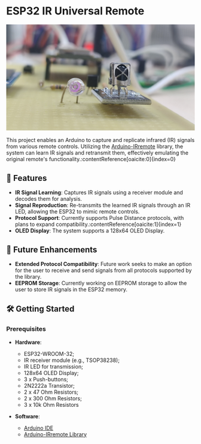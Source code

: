 # ESP32 IR Universal Remote 

![Project Banner](info/cover_img.jpg)

This project enables an Arduino to capture and replicate infrared (IR) signals from various remote controls. Utilizing the [Arduino-IRremote](https://github.com/Arduino-IRremote/Arduino-IRremote) library, the system can learn IR signals and retransmit them, effectively emulating the original remote's functionality.&#8203;:contentReference[oaicite:0]{index=0}

## 🔧 Features

- **IR Signal Learning**: Captures IR signals using a receiver module and decodes them for analysis.
- **Signal Reproduction**: Re-transmits the learned IR signals through an IR LED, allowing the ESP32 to mimic remote controls.
- **Protocol Support**: Currently supports Pulse Distance protocols, with plans to expand compatibility.&#8203;:contentReference[oaicite:1]{index=1}
- **OLED Display**: The system supports a 128x64 OLED Display.

## 🚀 Future Enhancements

- **Extended Protocol Compatibility**: Future work seeks to make an option for the user to receive and send signals from all protocols supported by the library.
- **EEPROM Storage**: Currently working on EEPROM storage to allow the user to store IR signals in the ESP32 memory.

## 🛠️ Getting Started

### Prerequisites

- **Hardware**:
  - ESP32-WROOM-32;
  - IR receiver module (e.g., TSOP38238);
  - IR LED for transmission;
  - 128x64 OLED Display;
  - 3 x Push-buttons;
  - 2N2222a Transistor;
  - 2 x 47 Ohm Resistors;
  - 2 x 300 Ohm Resistors;
  - 3 x 10k Ohm Resistors

- **Software**:
  - [Arduino IDE](https://www.arduino.cc/en/software)
  - [Arduino-IRremote Library](https://github.com/Arduino-IRremote/Arduino-IRremote)
